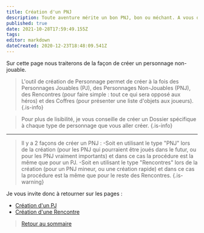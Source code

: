 ```yaml
---
title: Création d'un PNJ
description: Toute aventure mérite un bon PNJ, bon ou méchant. A vous de choisir maintenant
published: true
date: 2021-10-28T17:59:49.155Z
tags: 
editor: markdown
dateCreated: 2020-12-23T18:48:09.541Z
---
```


Sur cette page nous traiterons de la façon de créer un personnage non-jouable.

> L'outil de création de Personnage permet de créer à la fois des Personnages Jouables (PJ), des Personnages Non-Jouables (PNJ), des Rencontres (pour faire simple : tout ce qui sera opposé aux héros) et des Coffres (pour présenter une liste d'objets aux joueurs).
{.is-info}

> Pour plus de lisibilité, je vous conseille de créer un Dossier spécifique à chaque type de personnage que vous aller créer.
{.is-info}
---
> Il y a 2 façons de créer un PNJ :
-Soit en utilisant le type "PNJ" lors de la création (pour les PNJ qui pourraient être joués dans le futur, ou pour les PNJ vraiment importants) et dans ce cas la procédure est la même que pour un PJ.
-Soit en utilisant le type "Rencontres" lors de la création (pour un PNJ mineur, ou une création rapide) et dans ce cas la procédure est la même que pour le reste des Rencontres.
{.is-warning}

Je vous invite donc à retourner sur les pages :

- [Création d'un PJ](/fr/systemes/fr-chrooubliees/créationpersonnage)
- [Création d'une Rencontre](/fr/systemes/fr-chrooubliees/creaencounters)


> [Retour au sommaire](/fr/systemes/fr-chrooubliees)
